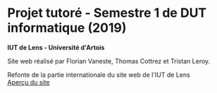 # Projet tutoré - Semestre 1 de DUT informatique (2019)
**IUT de Lens - Université d'Artois**  

Site web réalisé par Florian Vaneste, Thomas Cottrez et Tristan Leroy.

Refonte de la partie internationale du site web de l'IUT de Lens  
[Aperçu du site](https://flovnst.github.io/Rubrique-International----Site-Web-de-l-IUT-de-Lens/international)
